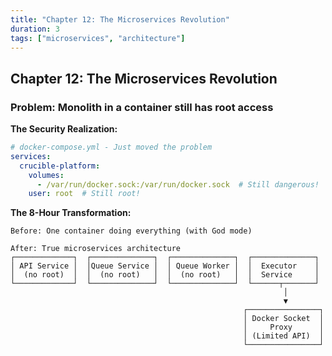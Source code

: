 ```yaml
---
title: "Chapter 12: The Microservices Revolution"
duration: 3
tags: ["microservices", "architecture"]
---
```


## Chapter 12: The Microservices Revolution
### Problem: Monolith in a container still has root access

**The Security Realization:**
```yaml
# docker-compose.yml - Just moved the problem
services:
  crucible-platform:
    volumes:
      - /var/run/docker.sock:/var/run/docker.sock  # Still dangerous!
    user: root  # Still root!
```

**The 8-Hour Transformation:**
```
Before: One container doing everything (with God mode)

After: True microservices architecture
┌─────────────┐  ┌──────────────┐  ┌──────────────┐  ┌──────────────┐
│ API Service │  │Queue Service │  │ Queue Worker │  │  Executor    │
│  (no root)  │  │  (no root)   │  │  (no root)   │  │  Service     │
└─────────────┘  └──────────────┘  └──────────────┘  └──────┬───────┘
                                                             │
                                                             ▼
                                                    ┌────────────────┐
                                                    │ Docker Socket  │
                                                    │     Proxy      │
                                                    │ (Limited API)  │
                                                    └────────────────┘
```